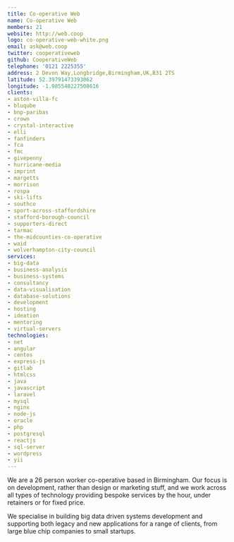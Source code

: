 ```yaml
---
title: Co-operative Web
name: Co-operative Web
members: 21
website: http://web.coop
logo: co-operative-web-white.png
email: ask@web.coop
twitter: cooperativeweb
github: CooperativeWeb
telephone: '0121 2225355'
address: 2 Devon Way,Longbridge,Birmingham,UK,B31 2TS
latitude: 52.39791473393062
longitude: -1.985548227508616
clients:
- aston-villa-fc
- bluqube
- bnp-paribas
- crown
- crystal-interactive
- elli
- fanfinders
- fca
- fmc
- givepenny
- hurricane-media
- imprint
- margetts
- morrison
- rospa
- ski-lifts
- southco
- sport-across-staffordshire
- stafford-borough-council
- supporters-direct
- tarmac
- the-midcounties-co-operative
- waid
- wolverhampton-city-council
services:
- big-data
- business-analysis
- business-systems
- consultancy
- data-visualisation
- database-solutions
- development
- hosting
- ideation
- mentoring
- virtual-servers
technologies:
- net
- angular
- centos
- express-js
- gitlab
- htmlcss
- java
- javascript
- laravel
- mysql
- nginx
- node-js
- oracle
- php
- postgresql
- reactjs
- sql-server
- wordpress
- yii
---
```


We are a 26 person worker co-operative based in Birmingham. Our focus is on development, rather than design or marketing stuff, and we work across all types of technology providing bespoke services by the hour, under retainers or for fixed price.

We specialise in building big data driven systems development and supporting both legacy and new applications for a range of clients, from large blue chip companies to small startups.
